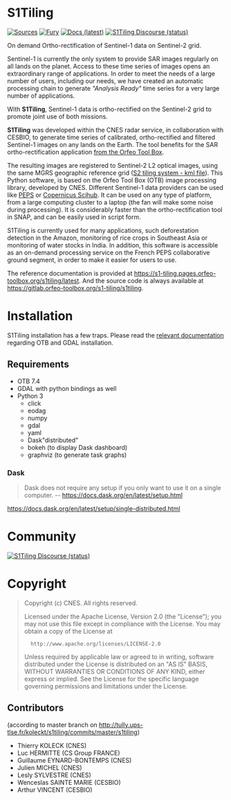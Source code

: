 # S1Tiling


[![Sources](https://img.shields.io/badge/sources-gitlab.OTB-informational)](https://gitlab.orfeo-toolbox.org/s1-tiling/s1tiling)
[![Fury](https://badge.fury.io/py/S1Tiling.svg)](https://badge.fury.io/py/S1Tiling)
[![Docs (latest)](https://img.shields.io/badge/docs-passing-brightgreen)](https://s1-tiling.pages.orfeo-toolbox.org/s1tiling/latest/)
[![S1Tiling Discourse (status)](https://img.shields.io/discourse/status?server=https%3A%2F%2Fforum.orfeo-toolbox.org%2F)](https://forum.orfeo-toolbox.org/c/otb-chains/s1-tiling/11)

On demand Ortho-rectification of Sentinel-1 data on Sentinel-2 grid.

Sentinel-1 is currently the only system to provide SAR images regularly on all
lands on the planet. Access to these time series of images opens an
extraordinary range of applications. In order to meet the needs of a large
number of users, including our needs, we have created an automatic processing
chain to generate _"Analysis Ready"_ time series for a very large number of
applications.

With __S1Tiling__, Sentinel-1 data is ortho-rectified on the Sentinel-2 grid to promote joint use
of both missions.

__S1Tiling__ was developed within the CNES radar service, in collaboration with
CESBIO, to generate time series of calibrated, ortho-rectified and filtered
Sentinel-1 images on any lands on the Earth. The tool benefits for
the SAR ortho-rectification application
[from the Orfeo Tool Box](https://www.orfeo-toolbox.org/).

The resulting images are registered to Sentinel-2 L2 optical images, using the
same MGRS geographic reference grid ([S2 tiling system - kml file](https://sentinel.esa.int/documents/247904/1955685/S2A_OPER_GIP_TILPAR_MPC__20151209T095117_V20150622T000000_21000101T000000_B00.kml)). This Python software, is based on
the Orfeo Tool Box (OTB) image processing library, developed by CNES. Different Sentinel-1 data providers can be used like [PEPS](https://peps.cnes.f) or [Copernicus Scihub](https://scihub.copernicus.eu). It can be used on any type of platform, from a
large computing cluster to a laptop (the fan will make some noise during
processing). It is considerably faster than the ortho-rectification tool in
SNAP, and can be easily used in script form.

S1Tiling is currently used for many applications, such deforestation detection
in the Amazon, monitoring of rice crops in Southeast Asia or monitoring of
water stocks in India. In addition, this software is accessible as an on-demand
processing service on the French PEPS collaborative ground segment, in order to
make it easier for users to use.

The reference documentation is provided at
https://s1-tiling.pages.orfeo-toolbox.org/s1tiling/latest. And the source code
is always available at https://gitlab.orfeo-toolbox.org/s1-tiling/s1tiling.

# Installation

S1Tiling installation has a few traps. Please read the [relevant documentation](https://s1-tiling.pages.orfeo-toolbox.org/s1tiling/latest/install.html)
regarding OTB and GDAL installation.

## Requirements

* OTB 7.4
* GDAL with python bindings as well
* Python 3
  * click
  * eodag
  * numpy
  * gdal
  * yaml
  * Dask"distributed"
  * bokeh (to display Dask dashboard)
  * graphviz (to generate task graphs)

### Dask
> Dask does not require any setup if you only want to use it on a single computer.
> -- https://docs.dask.org/en/latest/setup.html

https://docs.dask.org/en/latest/setup/single-distributed.html

# Community

[![S1Tiling Discourse (status)](https://img.shields.io/discourse/status?server=https%3A%2F%2Fforum.orfeo-toolbox.org%2F)](https://forum.orfeo-toolbox.org/c/otb-chains/s1-tiling/11)

# Copyright

>   Copyright (c) CNES. All rights reserved.
>
>   Licensed under the Apache License, Version 2.0 (the "License");
>   you may not use this file except in compliance with the License.
>   You may obtain a copy of the License at
>
>       http://www.apache.org/licenses/LICENSE-2.0
>
>   Unless required by applicable law or agreed to in writing, software
>   distributed under the License is distributed on an "AS IS" BASIS,
>   WITHOUT WARRANTIES OR CONDITIONS OF ANY KIND, either express or implied.
>   See the License for the specific language governing permissions and
>   limitations under the License.

## Contributors

(according to master branch on http://tully.ups-tlse.fr/koleckt/s1tiling/commits/master/s1tiling)

- Thierry KOLECK (CNES)
- Luc HERMITTE (CS Group FRANCE)
- Guillaume EYNARD-BONTEMPS (CNES)
- Julien MICHEL (CNES)
- Lesly SYLVESTRE (CNES)
- Wenceslas SAINTE MARIE (CESBIO)
- Arthur VINCENT (CESBIO)
